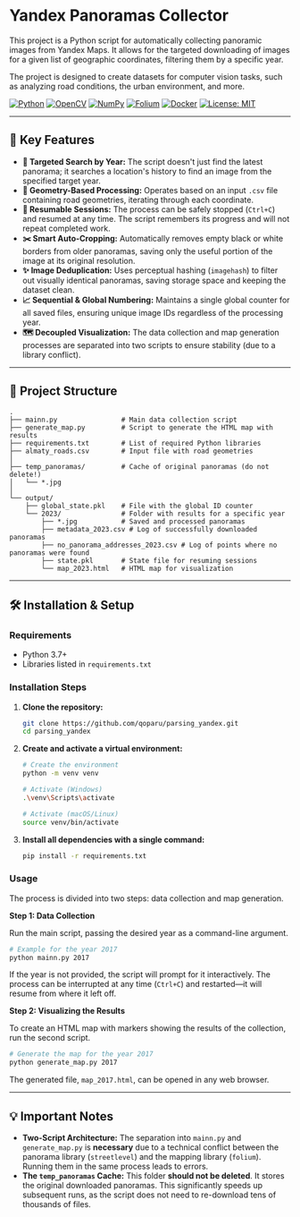 # Yandex Panoramas Collector

This project is a Python script for automatically collecting panoramic images from Yandex Maps. It allows for the targeted downloading of images for a given list of geographic coordinates, filtering them by a specific year.

The project is designed to create datasets for computer vision tasks, such as analyzing road conditions, the urban environment, and more.

[![Python](https://img.shields.io/badge/Python-3.7%2B-blue?logo=python)](https://www.python.org/)
[![OpenCV](https://img.shields.io/badge/OpenCV-✓-green?logo=opencv)](https://opencv.org/)
[![NumPy](https://img.shields.io/badge/NumPy-✓-informational?logo=numpy)](https://numpy.org/)
[![Folium](https://img.shields.io/badge/Folium-✓-orange?logo=leaflet)](https://python-visualization.github.io/folium/)
[![Docker](https://img.shields.io/badge/Docker-Ready-blue?logo=docker)](https://www.docker.com/)
[![License: MIT](https://img.shields.io/badge/License-MIT-green.svg)](https://opensource.org/licenses/MIT)

---

## 🚀 Key Features

* **🎯 Targeted Search by Year:** The script doesn't just find the latest panorama; it searches a location's history to find an image from the specified target year.
* **📍 Geometry-Based Processing:** Operates based on an input `.csv` file containing road geometries, iterating through each coordinate.
* **🔄 Resumable Sessions:** The process can be safely stopped (`Ctrl+C`) and resumed at any time. The script remembers its progress and will not repeat completed work.
* **✂️ Smart Auto-Cropping:** Automatically removes empty black or white borders from older panoramas, saving only the useful portion of the image at its original resolution.
* **✨ Image Deduplication:** Uses perceptual hashing (`imagehash`) to filter out visually identical panoramas, saving storage space and keeping the dataset clean.
* **📈 Sequential & Global Numbering:** Maintains a single global counter for all saved files, ensuring unique image IDs regardless of the processing year.
* **🗺️ Decoupled Visualization:** The data collection and map generation processes are separated into two scripts to ensure stability (due to a library conflict).

---

## 📂 Project Structure

```
.
├── mainn.py                # Main data collection script
├── generate_map.py         # Script to generate the HTML map with results
├── requirements.txt        # List of required Python libraries
├── almaty_roads.csv        # Input file with road geometries
│
├── temp_panoramas/         # Cache of original panoramas (do not delete!)
│   └── *.jpg
│
└── output/
    ├── global_state.pkl    # File with the global ID counter
    └── 2023/               # Folder with results for a specific year
        ├── *.jpg           # Saved and processed panoramas
        ├── metadata_2023.csv # Log of successfully downloaded panoramas
        ├── no_panorama_addresses_2023.csv # Log of points where no panoramas were found
        ├── state.pkl       # State file for resuming sessions
        └── map_2023.html   # HTML map for visualization
```

---

## 🛠️ Installation & Setup

### Requirements
* Python 3.7+
* Libraries listed in `requirements.txt`

### Installation Steps

1.  **Clone the repository:**
    ```bash
    git clone https://github.com/qoparu/parsing_yandex.git
    cd parsing_yandex
    ```

2.  **Create and activate a virtual environment:**
    ```bash
    # Create the environment
    python -m venv venv

    # Activate (Windows)
    .\venv\Scripts\activate

    # Activate (macOS/Linux)
    source venv/bin/activate
    ```

3.  **Install all dependencies with a single command:**
    ```bash
    pip install -r requirements.txt
    ```

### Usage

The process is divided into two steps: data collection and map generation.

**Step 1: Data Collection**

Run the main script, passing the desired year as a command-line argument.

```bash
# Example for the year 2017
python mainn.py 2017
```

If the year is not provided, the script will prompt for it interactively. The process can be interrupted at any time (`Ctrl+C`) and restarted—it will resume from where it left off.

**Step 2: Visualizing the Results**

To create an HTML map with markers showing the results of the collection, run the second script.

```bash
# Generate the map for the year 2017
python generate_map.py 2017
```

The generated file, `map_2017.html`, can be opened in any web browser.

---

## 💡 Important Notes

* **Two-Script Architecture:** The separation into `mainn.py` and `generate_map.py` is **necessary** due to a technical conflict between the panorama library (`streetlevel`) and the mapping library (`folium`). Running them in the same process leads to errors.
* **The `temp_panoramas` Cache:** This folder **should not be deleted**. It stores the original downloaded panoramas. This significantly speeds up subsequent runs, as the script does not need to re-download tens of thousands of files.
